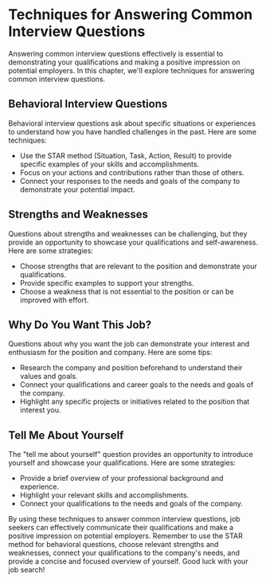 Techniques for Answering Common Interview Questions
====================================================================================================

Answering common interview questions effectively is essential to demonstrating your qualifications and making a positive impression on potential employers. In this chapter, we'll explore techniques for answering common interview questions.

Behavioral Interview Questions
------------------------------

Behavioral interview questions ask about specific situations or experiences to understand how you have handled challenges in the past. Here are some techniques:

* Use the STAR method (Situation, Task, Action, Result) to provide specific examples of your skills and accomplishments.
* Focus on your actions and contributions rather than those of others.
* Connect your responses to the needs and goals of the company to demonstrate your potential impact.

Strengths and Weaknesses
------------------------

Questions about strengths and weaknesses can be challenging, but they provide an opportunity to showcase your qualifications and self-awareness. Here are some strategies:

* Choose strengths that are relevant to the position and demonstrate your qualifications.
* Provide specific examples to support your strengths.
* Choose a weakness that is not essential to the position or can be improved with effort.

Why Do You Want This Job?
-------------------------

Questions about why you want the job can demonstrate your interest and enthusiasm for the position and company. Here are some tips:

* Research the company and position beforehand to understand their values and goals.
* Connect your qualifications and career goals to the needs and goals of the company.
* Highlight any specific projects or initiatives related to the position that interest you.

Tell Me About Yourself
----------------------

The "tell me about yourself" question provides an opportunity to introduce yourself and showcase your qualifications. Here are some strategies:

* Provide a brief overview of your professional background and experience.
* Highlight your relevant skills and accomplishments.
* Connect your qualifications to the needs and goals of the company.

By using these techniques to answer common interview questions, job seekers can effectively communicate their qualifications and make a positive impression on potential employers. Remember to use the STAR method for behavioral questions, choose relevant strengths and weaknesses, connect your qualifications to the company's needs, and provide a concise and focused overview of yourself. Good luck with your job search!
